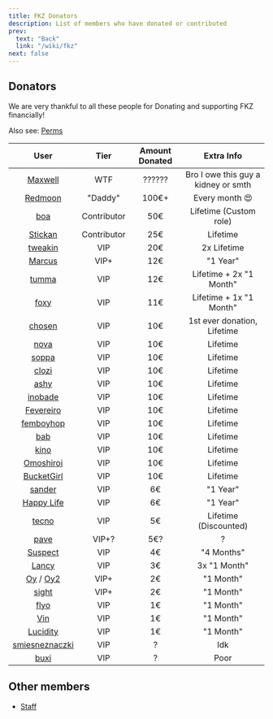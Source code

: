```yaml
---
title: FKZ Donators
description: List of members who have donated or contributed
prev:
  text: "Back"
  link: "/wiki/fkz"
next: false
---
```


## Donators

We are very thankful to all these people for Donating and supporting FKZ financially!

Also see: [Perms](/wiki/fkz/servers/perms)

|                                                            User                                                            |    Tier     | Amount Donated |             Extra Info              |
| :------------------------------------------------------------------------------------------------------------------------: | :---------: | :------------: | :---------------------------------: |
|                              [Maxwell](https://steamcommunity.com/profiles/76561198241119894)                              |     WTF     |     ??????     | Bro I owe this guy a kidney or smth |
|                              [Redmoon](https://steamcommunity.com/profiles/76561198260657129)                              |   "Daddy"   |     100€+      |           Every month 😍            |
|                                [boa](https://steamcommunity.com/profiles/76561199214310539)                                | Contributor |      50€       |       Lifetime (Custom role)        |
|                              [Stickan](https://steamcommunity.com/profiles/76561198933308155)                              | Contributor |      25€       |              Lifetime               |
|                              [tweakin](http://steamcommunity.com/profiles/76561198171200427)                               |     VIP     |      20€       |             2x Lifetime             |
|                               [Marcus](http://steamcommunity.com/profiles/76561198967068383)                               |    VIP+     |      12€       |              "1 Year"               |
|                               [tumma](https://steamcommunity.com/profiles/76561198119556717)                               |     VIP     |      12€       |       Lifetime + 2x "1 Month"       |
|                                [foxy](http://steamcommunity.com/profiles/76561199173958149)                                |     VIP     |      11€       |       Lifetime + 1x "1 Month"       |
|                              [chosen](https://steamcommunity.com/profiles/76561198140731752)                               |     VIP     |      10€       |     1st ever donation, Lifetime     |
|                               [nova](https://steamcommunity.com/profiles/76561198840095526)                                |     VIP     |      10€       |              Lifetime               |
|                               [soppa](https://steamcommunity.com/profiles/76561198879526659)                               |     VIP     |      10€       |              Lifetime               |
|                               [clozi](https://steamcommunity.com/profiles/76561198165611254)                               |     VIP     |      10€       |              Lifetime               |
|                               [ashy](https://steamcommunity.com/profiles/76561198851903962)                                |     VIP     |      10€       |              Lifetime               |
|                              [inobade](https://steamcommunity.com/profiles/76561198200522101)                              |     VIP     |      10€       |              Lifetime               |
|                            [Fevereiro](https://steamcommunity.com/profiles/76561198173568365/)                             |     VIP     |      10€       |              Lifetime               |
|                             [femboyhop](https://steamcommunity.com/profiles/76561199500948883)                             |     VIP     |      10€       |              Lifetime               |
|                                [bab](https://steamcommunity.com/profiles/76561198860773846)                                |     VIP     |      10€       |              Lifetime               |
|                                [kino](http://steamcommunity.com/profiles/76561198355327911)                                |     VIP     |      10€       |              Lifetime               |
|                             [Omoshiroi](https://steamcommunity.com/profiles/76561198344316711)                             |     VIP     |      10€       |              Lifetime               |
|                            [BucketGirl](https://steamcommunity.com/profiles/76561199180685548)                             |     VIP     |      10€       |              Lifetime               |
|                              [sander](https://steamcommunity.com/profiles/76561198144620830)                               |     VIP     |       6€       |              "1 Year"               |
|                             [Happy Life](http://steamcommunity.com/profiles/76561198162007521)                             |     VIP     |       6€       |              "1 Year"               |
|                              [tecno](https://steamcommunity.com/profiles/765611990183446499)                               |     VIP     |       5€       |        Lifetime (Discounted)        |
|                               [pave](https://steamcommunity.com/profiles/76561198314508107)                                |    VIP+?    |      5€?       |                  ?                  |
|                              [Suspect](http://steamcommunity.com/profiles/76561199004924295)                               |     VIP     |       4€       |             "4 Months"              |
|                               [Lancy](http://steamcommunity.com/profiles/76561198810381192)                                |     VIP     |       3€       |            3x "1 Month"             |
| [Oy](https://steamcommunity.com/profiles/76561198384759348) / [Oy2](https://steamcommunity.com/profiles/76561199096177681) |    VIP+     |       2€       |              "1 Month"              |
|                               [sight](https://steamcommunity.com/profiles/76561199001833144)                               |    VIP+     |       2€       |              "1 Month"              |
|                               [flyo](https://steamcommunity.com/profiles/76561199001474057)                                |     VIP     |       1€       |              "1 Month"              |
|                                [Vin](http://steamcommunity.com/profiles/76561198954006279)                                 |     VIP     |       1€       |              "1 Month"              |
|                              [Lucidity](http://steamcommunity.com/profiles/76561198207657755)                              |     VIP     |       1€       |              "1 Month"              |
|                          [smiesneznaczki](https://steamcommunity.com/profiles/76561198325578948)                           |     VIP     |       ?        |                 Idk                 |
|                               [buxi](https://steamcommunity.com/profiles/76561198410857586)                                |     VIP     |       ?        |                Poor                 |

## Other members

- [Staff](/wiki/fkz/staff)
